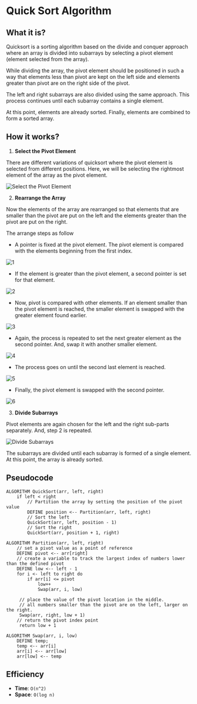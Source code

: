 # Quick Sort Algorithm

## What it is?

Quicksort is a sorting algorithm based on the divide and conquer approach where an array is divided into subarrays by selecting a pivot element (element selected from the array).

While dividing the array, the pivot element should be positioned in such a way that elements less than pivot are kept on the left side and elements greater than pivot are on the right side of the pivot.

The left and right subarrays are also divided using the same approach. This process continues until each subarray contains a single element.

At this point, elements are already sorted. Finally, elements are combined to form a sorted array.

## How it works?

1. **Select the Pivot Element**

There are different variations of quicksort where the pivot element is selected from different positions. Here, we will be selecting the rightmost element of the array as the pivot element.

![Select the Pivot Element](https://cdn.programiz.com/cdn/farfuture/7qpYqe1UtqYbKzIBY_W8ljqkUz9iS6jZGobim6LDhtM/mtime:1582112622/sites/tutorial2program/files/quick-sort-0.1_0.png)

2. **Rearrange the Array**

Now the elements of the array are rearranged so that elements that are smaller than the pivot are put on the left and the elements greater than the pivot are put on the right.

The arrange steps as follow

- A pointer is fixed at the pivot element. The pivot element is compared with the elements beginning from the first index.

![1](https://cdn.programiz.com/cdn/farfuture/zaN86RZ0WfV0PhWpWDhis-f9lWlfgKJt_liYoGjZAIk/mtime:1617189498/sites/tutorial2program/files/quick-sort-partition-first-step.png)

- If the element is greater than the pivot element, a second pointer is set for that element. 

![2](https://cdn.programiz.com/cdn/farfuture/RzFeResnC88JRu9IFh2YqUKZMXltQ51EeiioINCMcEA/mtime:1617189487/sites/tutorial2program/files/quick-sort-partition-second-step.png)

- Now, pivot is compared with other elements. If an element smaller than the pivot element is reached, the smaller element is swapped with the greater element found earlier.

![3](https://cdn.programiz.com/cdn/farfuture/QA-TsXFkcz3cNyJikcbIWxepFVDu8ntl220KzlG8zdw/mtime:1617189492/sites/tutorial2program/files/quick-sort-partition-third-step.png)

- Again, the process is repeated to set the next greater element as the second pointer. And, swap it with another smaller element. 

![4](https://cdn.programiz.com/cdn/farfuture/tMmdAbX5gev9K20XI1kzQ3n932vSjnN1MszZouHV7Yc/mtime:1617189469/sites/tutorial2program/files/quick-sort-partition-fourth-step.png)

- The process goes on until the second last element is reached. 

![5](https://cdn.programiz.com/cdn/farfuture/MNYV977xf4N3cgCpAtkB1KDyPqyG9OvlKSkHSdd0kys/mtime:1617189475/sites/tutorial2program/files/quick-sort-partition-fifth-step.png)

- Finally, the pivot element is swapped with the second pointer. 

![6](https://cdn.programiz.com/cdn/farfuture/lAMcHRRzL8TJEh7bjY3rAufTTy3y5-o4Nt0z5L1AB8A/mtime:1617189481/sites/tutorial2program/files/quick-sort-partition-sixth-step.png)

3. **Divide Subarrays**

Pivot elements are again chosen for the left and the right sub-parts separately. And, step 2 is repeated.

![Divide Subarrays](https://cdn.programiz.com/cdn/farfuture/dK3pGyiHqFZOYklwABPBZ4zq_VZU1dMWBIbWhHJ-Rgw/mtime:1617189464/sites/tutorial2program/files/quick-sort_1.png)

The subarrays are divided until each subarray is formed of a single element. At this point, the array is already sorted.

## Pseudocode

```
ALGORITHM QuickSort(arr, left, right)
    if left < right
        // Partition the array by setting the position of the pivot value 
        DEFINE position <-- Partition(arr, left, right)
        // Sort the left
        QuickSort(arr, left, position - 1)
        // Sort the right
        QuickSort(arr, position + 1, right)

ALGORITHM Partition(arr, left, right)
    // set a pivot value as a point of reference
    DEFINE pivot <-- arr[right]
    // create a variable to track the largest index of numbers lower than the defined pivot
    DEFINE low <-- left - 1
    for i <- left to right do
        if arr[i] <= pivot
            low++
            Swap(arr, i, low)

     // place the value of the pivot location in the middle.
     // all numbers smaller than the pivot are on the left, larger on the right. 
     Swap(arr, right, low + 1)
    // return the pivot index point
     return low + 1

ALGORITHM Swap(arr, i, low)
    DEFINE temp;
    temp <-- arr[i]
    arr[i] <-- arr[low]
    arr[low] <-- temp
```

## Efficiency

- **Time**: `O(n^2)`
- **Space**: `O(log n)`

